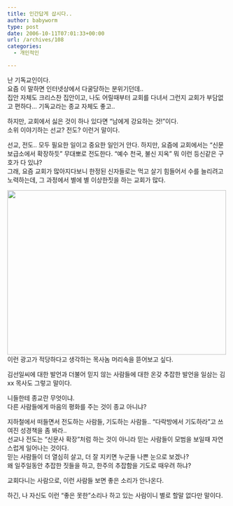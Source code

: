 ```yaml
---
title: 인간답게 삽시다..
author: babyworm
type: post
date: 2006-10-11T07:01:33+00:00
url: /archives/108
categories:
  - 개인적인

---
```

난 기독교인이다.  
요즘 이 말하면 인터넷상에서 다굴당하는 분위기던데..  
집안 자체도 크리스찬 집안이고, 나도 어릴때부터 교회를 다녀서 그런지 교회가 부담없고 편하다&#8230; 기독교라는 종교 자체도 좋고..

하지만, 교회에서 싫은 것이 하나 있다면 &#8220;남에게 강요하는 것!&#8221;이다.  
소위 이야기하는 선교? 전도? 이런거 말이다. 

선교, 전도.. 모두 필요한 일이고 중요한 일인거 안다. 하지만, 요즘에 교회에서는 &#8220;신문 보급소에서 확장하듯&#8221; 무대뽀로 전도한다. &#8220;예수 천국, 불신 지옥&#8221; 뭐 이런 등신같은 구호가 다 있냐?  
그래, 요즘 교회가 많아지다보니 한정된 신자들로는 먹고 살기 힘들어서 수를 늘리려고 노력하는데, 그 과정에서 별에 별 이상한짓을 하는 교회가 많다. 

<img loading="lazy" decoding="async" src="https://i0.wp.com/babyworm.net/wordpress/wp-content/uploads/1/1103370686.jpg?resize=500%2C375" class="aligncenter" width="500" height="375" alt="" data-recalc-dims="1" /> 이런 광고가 적당하다고 생각하는 목사놈 머리속을 뜯어보고 싶다.

김선일씨에 대한 발언과 더불어 믿지 않는 사람들에 대한 온갖 추잡한 발언을 일삼는 김xx 목사도 그렇고 말이다. 

니들한테 종교란 무엇이냐.  
다른 사람들에게 마음의 평화를 주는 것이 종교 아니냐? 

지하철에서 떠들면서 전도하는 사람들, 기도하는 사람들.. &#8220;다락방에서 기도하라&#8221;고 쓰여진 성경책을 좀 봐라..  
선교나 전도는 &#8220;신문사 확장&#8221;처럼 하는 것이 아니라 믿는 사람들이 모범을 보일때 자연스럽게 일어나는 것이다.  
믿는 사람들이 더 열심히 살고, 더 잘 지키면 누군들 나쁜 눈으로 보겠나?  
왜 일주일동안 추잡한 짓들을 하고, 한주의 추잡함을 기도로 때우려 하냐?

교회다니는 사람으로, 이런 사람들 보면 좋은 소리가 안나온다. 

하긴, 나 자신도 이런 &#8220;좋은 못한&#8221;소리나 하고 있는 사람이니 별로 할말 없다만 말이다.